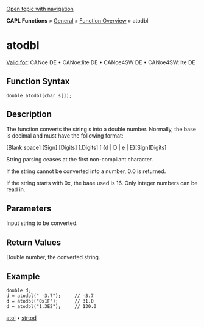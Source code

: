 [Open topic with navigation](../../../../../CANoeDEFamily.htm#Topics/CAPLFunctions/Other/Functions/CAPLfunctionAtodbl.md)

**CAPL Functions** » [General](../CAPLGeneralStartPage.md) » [Function Overview](../CAPLfunctionsGeneralOverview.md) » atodbl

# atodbl

[Valid for](../../../Shared/FeatureAvailability.md): CANoe DE • CANoe:lite DE • CANoe4SW DE • CANoe4SW:lite DE

## Function Syntax

```plaintext
double atodbl(char s[]);
```

## Description

The function converts the string s into a double number. Normally, the base is decimal and must have the following format:

[Blank space] [Sign] [Digits] [.Digits] [ {d | D | e | E}[Sign]Digits]

String parsing ceases at the first non-compliant character.

If the string cannot be converted into a number, 0.0 is returned.

If the string starts with 0x, the base used is 16. Only integer numbers can be read in.

## Parameters

Input string to be converted.

## Return Values

Double number, the converted string.

## Example

```plaintext
double d;
d = atodbl(" -3.7");     // -3.7
d = atodbl("0x1F");      // 31.0
d = atodbl("1.3E2");     // 130.0
```

[atol](CAPLfunctionAtol.md) • [strtod](CAPLfunctionStrtod.md)

